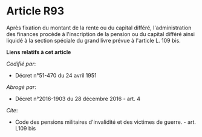 # Article R93

Après fixation du montant de la rente ou du capital différé, l'administration des finances procède à l'inscription de la
pension ou du capital différé ainsi liquidé à la section spéciale du grand livre prévue à l'article L. 109 bis.

**Liens relatifs à cet article**

_Codifié par_:

  - Décret n°51-470 du 24 avril 1951

_Abrogé par_:

  - Décret n°2016-1903 du 28 décembre 2016 - art. 4

_Cite_:

  - Code des pensions militaires d'invalidité et des victimes de guerre. - art. L109 bis
